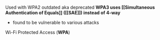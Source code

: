 Used with WPA2 outdated aka deprecated
**WPA3 uses [[Simultaneous Authentication of Equals]] ([[SAE]]) instead of 4-way**
- found to be vulnerable to various attacks



Wi-Fi Protected Access (**WPA**)
